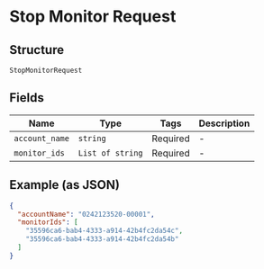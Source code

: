 
# Stop Monitor Request

## Structure

`StopMonitorRequest`

## Fields

| Name | Type | Tags | Description |
|  --- | --- | --- | --- |
| `account_name` | `string` | Required | - |
| `monitor_ids` | `List of string` | Required | - |

## Example (as JSON)

```json
{
  "accountName": "0242123520-00001",
  "monitorIds": [
    "35596ca6-bab4-4333-a914-42b4fc2da54c",
    "35596ca6-bab4-4333-a914-42b4fc2da54b"
  ]
}
```


